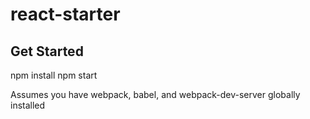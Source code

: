 # react-starter

## Get Started
npm install
npm start

Assumes you have webpack, babel, and webpack-dev-server globally installed
